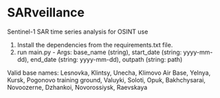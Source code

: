 # SARveillance
Sentinel-1 SAR time series analysis for OSINT use

1) Install the dependencies from the requirements.txt file.
2) run main.py - Args: base_name (string), start_date (string: yyyy-mm-dd), end_date (string: yyyy-mm-dd), outpath (string: path)

Valid base names: Lesnovka, Klintsy, Unecha, Klimovo Air Base, Yelnya, Kursk, Pogonovo training ground,  Valuyki, Soloti, Opuk, Bakhchysarai, Novoozerne, Dzhankoi, Novorossiysk, Raevskaya 
